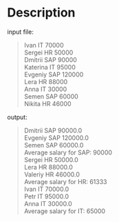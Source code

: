 # Description
input file:
>Ivan IT 70000<br />
>Sergei HR 50000<br />
>Dmitrii SAP 90000<br />
>Katerina IT 95000<br />
>Evgeniy SAP 120000<br />
>Lera HR 88000<br />
>Anna IT 30000<br />
>Semen SAP 60000<br />
>Nikita HR 46000<br />

output: 
>Dmitrii SAP 90000.0<br />
>Evgeniy SAP 120000.0<br />
>Semen SAP 60000.0<br />
>Average salary for SAP: 90000<br />
>Sergei HR 50000.0<br />
>Lera HR 88000.0<br />
>Valeriy HR 46000.0<br />
>Average salary for HR: 61333<br />
>Ivan IT 70000.0<br />
>Petr IT 95000.0<br />
>Anna IT 30000.0<br />
>Average salary for IT: 65000<br />
